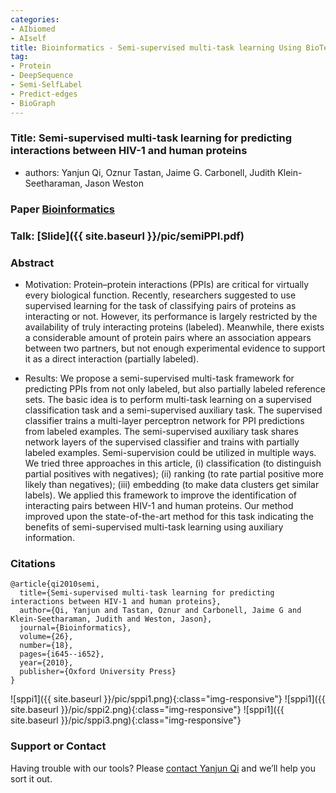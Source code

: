 ```yaml
---
categories:
- AIbiomed
- AIself
title: Bioinformatics - Semi-supervised multi-task learning Using BioText based Labels to Augument PPI Prediction
tag:
- Protein
- DeepSequence 
- Semi-SelfLabel 
- Predict-edges
- BioGraph
---
```


<a name="semippi"></a>

### Title: Semi-supervised multi-task learning for predicting interactions between HIV-1 and human proteins

+ authors: Yanjun Qi, Oznur Tastan, Jaime G. Carbonell, Judith Klein-Seetharaman, Jason Weston


### Paper [Bioinformatics](https://academic.oup.com/bioinformatics/article/26/18/i645/207083)


### Talk: [Slide]({{ site.baseurl }}/pic/semiPPI.pdf)



### Abstract
+ Motivation: Protein–protein interactions (PPIs) are critical for virtually every biological function. Recently, researchers suggested to use supervised learning for the task of classifying pairs of proteins as interacting or not. However, its performance is largely restricted by the availability of truly interacting proteins (labeled). Meanwhile, there exists a considerable amount of protein pairs where an association appears between two partners, but not enough experimental evidence to support it as a direct interaction (partially labeled).

+ Results: We propose a semi-supervised multi-task framework for predicting PPIs from not only labeled, but also partially labeled reference sets. The basic idea is to perform multi-task learning on a supervised classification task and a semi-supervised auxiliary task. The supervised classifier trains a multi-layer perceptron network for PPI predictions from labeled examples. The semi-supervised auxiliary task shares network layers of the supervised classifier and trains with partially labeled examples. Semi-supervision could be utilized in multiple ways. We tried three approaches in this article, (i) classification (to distinguish partial positives with negatives); (ii) ranking (to rate partial positive more likely than negatives); (iii) embedding (to make data clusters get similar labels). We applied this framework to improve the identification of interacting pairs between HIV-1 and human proteins. Our method improved upon the state-of-the-art method for this task indicating the benefits of semi-supervised multi-task learning using auxiliary information.


### Citations

```
@article{qi2010semi,
  title={Semi-supervised multi-task learning for predicting interactions between HIV-1 and human proteins},
  author={Qi, Yanjun and Tastan, Oznur and Carbonell, Jaime G and Klein-Seetharaman, Judith and Weston, Jason},
  journal={Bioinformatics},
  volume={26},
  number={18},
  pages={i645--i652},
  year={2010},
  publisher={Oxford University Press}
}
```

![sppi1]({{ site.baseurl }}/pic/sppi1.png){:class="img-responsive"}
![sppi1]({{ site.baseurl }}/pic/sppi2.png){:class="img-responsive"}
![sppi1]({{ site.baseurl }}/pic/sppi3.png){:class="img-responsive"}




### Support or Contact

Having trouble with our tools? Please [contact Yanjun Qi](mailto:yq2h@virginia.edu) and we’ll help you sort it out.
